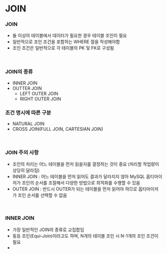 # JOIN

### JOIN
- 둘 이상의 테이블에서 데이터가 필요한 경우 테이블 조인이 필요
- 일반적으로 조인 조건을 포함하는 WHERE 절을 작성해야함
- 조인 조건은 일반적으로 각 테이블의 PK 및 FK로 구성됨

<br>

### JOIN의 종류
- INNER JOIN
- OUTTER JOIN
    - LEFT OUTER JOIN
    - RIGHT OUTER JOIN

### 조건 명시에 따른 구분
- NATURAL JOIN
- CROSS JOIN(FULL JOIN, CARTESIAN JOIN)

<br>

### JOIN 주의 사항
- 조인의 처리는 어느 테이블을 먼저 읽을지를 결정하는 것이 중요 (처리할 작업량이 상당히 달라짐)
- INNER JOIN : 어느 테이블을 먼저 읽어도 결과가 달라지지 않아 MySQL 옵티마이저가 조인의 순서를 조절해서 다양한 방법으로 최적화를 수행할 수 있음
- OUTER JOIN : 반드시 OUTER가 되는 테이블을 먼저 읽어야 하므로 옵티마이저가 조인 순서를 선택할 수 없음

<br>

### INNER JOIN
- 가장 일반적인 JOIN의 종류로 교집합임
- 동등 조인(Equi-Join)이라고도 하며, N개의 테이블 조인 시 N-1개의 조인 조건이 필요
- 
